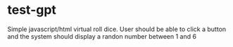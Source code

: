 # test-gpt

Simple javascript/html virtual roll dice. 
User should be able to click a button and the system should display a randon number between 1 and 6

